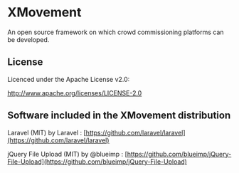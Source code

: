 XMovement
============
An open source framework on which crowd commissioning platforms can be developed.

License
----------------
Licenced under the Apache License v2.0:

http://www.apache.org/licenses/LICENSE-2.0

Software included in the XMovement distribution
----------------
Laravel (MIT) by Laravel : [https://github.com/laravel/laravel](https://github.com/laravel/laravel)

jQuery File Upload (MIT) by @blueimp : [https://github.com/blueimp/jQuery-File-Upload](https://github.com/blueimp/jQuery-File-Upload)
